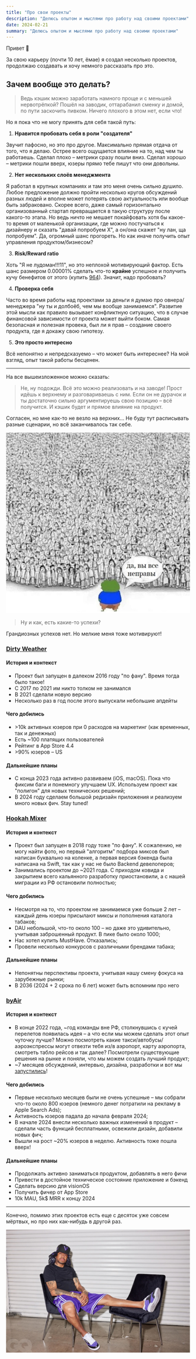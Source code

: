 ```yaml
---
title: "Про свои проекты"
description: "Делюсь опытом и мыслями про работу над своими проектами"
date: 2024-02-21
summary: "Делюсь опытом и мыслями про работу над своими проектами"
---
```


Привет :wave:

За свою карьеру (почти 10 лет, ёмае) я создал несколько проектов, продолжаю создавать и хочу немного рассказать про это.

## Зачем вообще это делать?

>Ведь кэшик можно заработать намного проще и с меньшей нервотрёпкой? Пошёл на заводик, оттарабанил сменку и домой, по пути заскочить пивком. Ничего плохого в этом нет, если что!

Но я пока что не могу принять для себя такой путь: 

1. **Нравится пробовать себя в роли "создателя"**

Звучит пафосно, но это про другое. Максимально прямая отдача от того, что я делаю. Острее всего ощущается влияние на то, над чем ты работаешь. Сделал плохо – метрики сразу пошли вниз. Сделал хорошо – метрики пошли вверх, юзеры прямо тебе пишут что они довольны.

2. **Нет нескольких слоёв менеджмента**

Я работал в крупных компаниях и там это меня очень сильно душило. Любое предложение должно пройти несколько кругов обсуждений разных людей и вполне может потерять свою актуальность или вообще быть забраковано. Скорее всего, даже самый горизонтально организованный стартап превращается в такую структуру после какого-то этапа. Но ведь ничто не мешает покайфовать хотя бы какое-то время от маленькой организации, где можно постучаться к дизайнеру и сказать "давай попробуем X", а он/она скажет "ну лан, ща попробуем". Да, огромный шанс прогореть. Но как иначе получить опыт управления продуктом/бизнесом?

3. **Risk/Reward ratio**

Хоть "Я не лудоман!!!11", но это неплохой мотивирующий фактор. Есть шанс размером 0.00001% сделать что-то **крайне** успешное и получить кучу бенефитов от этого (купить [964](https://en.wikipedia.org/wiki/Porsche_911_(964))). Значит, надо пробовать?

4. **Проверка себя**

Часто во время работы над проектами за деньги я думаю про овнера/менеджера "ну ты и долбоёб, чем мы вообще занимаемся". Развитие этой мысли как правило вызывает конфликтную ситуацию, что в случае финансовой зависимости от проекта может выйти боком. Самая безопасная и полезная провека, был ли я прав – создание своего продукта, где я докажу свою гипотезу.

5. **Это просто интересно**

Всё непонятно и непредсказуемо – что может быть интереснее? На мой взгляд, опыт такой работы бесценен.

---

На все вышеизложенное можно сказать:
> Не, ну подожди. Всё это можно реализовать и на заводе! Прост идёшь к верхнему и разговариваешь с ним. Если он не дурачок и ты достаточно сильно аргументируешь свою позицию – всё получится. И кэшик будет и прямое влияние на продукт.

Согласен, но мне как-то не везло на верхних... Не буду тут расписывать разные сценарии, но всё заканчивалось так себе.

![Вы все неправы](all_wrong.jpg "База?")

>Ну и как, есть какие-то успехи?

Грандиозных успехов нет. Но мелкие меня тоже мотивируют!


### [Dirty Weather](https://dirtyweather.top)

#### История и контекст

* Проект был запущен в далеком 2016 году "по фану". Время тогда было такое!
* С 2017 по 2021 им никто толком не занимался
* В 2021 сделали новую версию
* Несколько раз в год после этого выпускали небольшие апдейты

#### Чего добились
* \>10k активных юзеров при 0 расходов на маркетинг (как временных, так и денежных)
* Есть ~100 платящих пользователей
* Рейтинг в App Store 4.4
* \>90% юзеров – US

#### Дальнейшие планы

* С конца 2023 года активно развиваем (iOS, macOS). Пока что фиксим баги и понемногу улучшаем UX. Используем проект как "полигон" для новых технических решений;
* В 2024 году сделаем большой редизайн приложения и реализуем много новых фич. Stay tuned!

### [Hookah Mixer](https://hookahmixer.com)

#### История и контекст

* Проект был запущен в 2018 году тоже "по фану". К сожалению, не могу найти фото, но первый "алгоритм" подбора миксов был написан буквально на коленке, а первая версия бэкенда была написана на Swift, так как у нас не было Backend девелоперов;
* Занимались проектом до ~2021 года. С приходом ковида и закрытием всего кальянного разработку приостановили, а с нашей миграции из РФ остановили полностью;

#### Чего добились
* Несмотря на то, что проектом не занимаемся уже больше 2 лет – каждый день юзеры присылают миксы и пополнения каталога табаков;
* DAU небольшой, что-то около 100 – но даже это удивительно, учитывая заброшенный продукт. В пике было около 1000;
* Нас хотел купить MustHave. Отказались;
* Провели несколько конкурсов с различными брендами табака;

#### Дальнейшие планы

* Непонятны перспективы проекта, учитывая нашу смену фокуса на зарубежные рынки;
* В 2036 (2024 + 2 срока по 6 лет) может быть вспомним про него

### [byAir](https://byairapp.com)

#### История и контекст

* В конце 2022 года, ~год команды вне РФ, столкнувшись с кучей перелетов появилась идея – а что если мы можем сделать этот опыт чуточку лучше? Можно посмотреть какие такси/автобусы/аэроэкспрессы могут отвезти тебя из/в аэропорт, карту аэропорта, смотреть табло рейсов и так далее? Посмотрели существующие решения на рынке и поняли, что мы можем создать лучший продукт;
* ~7 месяцев обсуждений, интервью, дизайна, разработки и вот мы [запустились](https://www.producthunt.com/products/byair-travel-app#byair)!

#### Чего добились

* Первые несколько месяцев были не очень успешные – мы собрали что-то около 800 юзеров (немного денег потратили на рекламу в Apple Search Ads);
* Активность юзеров падала до начала февраля 2024;
* В начале 2024 внесли несколько важных изменений в продукт – сделали часть функций бесплатными, освежили дизайн, добавили новых фич;
* Вышли на рост ~20% юзеров в неделю. Активность тоже пошла вверх!

#### Дальнейшие планы

* Продолжать активно заниматься продуктом, добавлять в него фичи
* Привести в достойное техническое состояние приложение и бэкенд
* Сделать версию для visionOS
* Получить фичер от App Store
* 10k MAU, 5k$ MRR к концу 2024

---

Конечно, помимо этих проектов есть еще с десяток уже совсем мёртвых, но про них как-нибудь в другой раз.

![Tired](tired.jpg "Чето подустал. Не болейте!")
